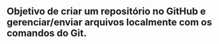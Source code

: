 ## Objetivo de criar um repositório no GitHub e gerenciar/enviar arquivos localmente com os comandos do Git.
